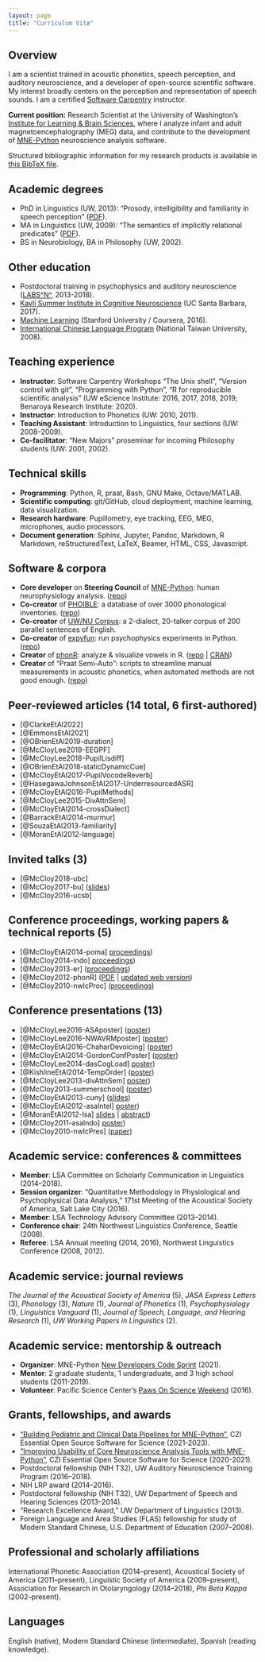 ```yaml
---
layout: page
title: "Curriculum Vitæ"
---
```


## Overview
I am a scientist trained in acoustic phonetics, speech perception, and auditory neuroscience, and a developer of open-source scientific software. My interest broadly centers on the perception and representation of speech sounds. I am a certified [Software Carpentry](https://software-carpentry.org/team/) instructor.

**Current position:** Research Scientist at the University of Washington’s [Institute for Learning & Brain Sciences](https://ilabs.washington.edu/), where I analyze infant and adult magnetoencephalography (MEG) data, and contribute to the development of [MNE-Python](https://mne.tools/dev/index.html) neuroscience analysis software.

Structured bibliographic information for my research products is available in [this BibTeX file](../bib/McCloy_CV.bib).


## Academic degrees
- PhD in Linguistics (UW, 2013): “Prosody, intelligibility and familiarity in speech perception” ([PDF](https://hdl.handle.net/1773/23472)).
- MA in Linguistics (UW, 2009): “The semantics of implicitly relational predicates” ([PDF](https://hdl.handle.net/1773/24799)).
- BS in Neurobiology, BA in Philosophy (UW, 2002).


## Other education
- Postdoctoral training in psychophysics and auditory neuroscience ([LABS^N^](https://depts.washington.edu/labsn/), 2013-2018).
- [Kavli Summer Institute in Cognitive Neuroscience](https://sicn.cmb.ucdavis.edu/) (UC Santa Barbara, 2017).
- [Machine Learning](https://www.coursera.org/account/accomplishments/records/FY94856VBP3Q) (Stanford University / Coursera, 2016).
- [International Chinese Language Program](https://iclp.ntu.edu.tw/) (National Taiwan University, 2008).


## Teaching experience

- **Instructor**: Software Carpentry Workshops “The Unix shell”, “Version control with git”, “Programming with Python”, “R for reproducible scientific analysis” (UW eScience Institute: 2016, 2017, 2018, 2019; Benaroya Research Institute: 2020).
- **Instructor**: Introduction to Phonetics (UW: 2010, 2011).
- **Teaching Assistant**: Introduction to Linguistics, four sections (UW: 2008–2009).
- **Co-facilitator**: “New Majors” proseminar for incoming Philosophy students (UW: 2001, 2002).


## Technical skills
- **Programming**: Python, R, praat, Bash, GNU Make, Octave/MATLAB.
- **Scientific computing**: git/GitHub, cloud deployment, machine learning, data visualization.
- **Research hardware**: Pupillometry, eye tracking, EEG, MEG, microphones, audio processors.
- **Document generation**: Sphinx, Jupyter, Pandoc, Markdown, R Markdown, reStructuredText, LaTeX, Beamer, HTML, CSS, Javascript.


## Software & corpora
- **Core developer** on **Steering Council** of [MNE-Python](https://mne.tools): human neurophysiology analysis. ([repo](https://github.com/mne-tools/mne-python))
- **Co-creator** of [PHOIBLE](https://phoible.org/): a database of over 3000 phonological inventories. ([repo](https://github.com/phoible/dev))
- **Co-creator** of [UW/NU Corpus](https://depts.washington.edu/phonlab/projects/uwnu.php): a 2-dialect, 20-talker corpus of 200 parallel sentences of English.
- **Co-creator** of [expyfun](https://labsn.github.io/expyfun/): run psychophysics experiments in Python. ([repo](https://github.com/LABSN/expyfun))
- **Creator** of [phonR](https://drammock.github.io/phonR/): analyze & visualize vowels in R. ([repo](https://github.com/drammock/phonR) \| [CRAN](https://cran.r-project.org/package=phonR))
- **Creator** of “Praat Semi-Auto”: scripts to streamline manual measurements in acoustic phonetics, when automated methods are not good enough. ([repo](https://github.com/drammock/praat-semiauto/))


## Peer-reviewed articles (14 total, 6 first-authored)
- [@ClarkeEtAl2022]
- [@EmmonsEtAl2021]
- [@OBrienEtAl2019-duration]
- [@McCloyLee2019-EEGPF]
- [@McCloyLee2018-PupilLisdiff]
- [@OBrienEtAl2018-staticDynamicCue]
- [@McCloyEtAl2017-PupilVocodeReverb]
- [@HasegawaJohnsonEtAl2017-UnderresourcedASR]
- [@McCloyEtAl2016-PupilMethods]
- [@McCloyLee2015-DivAttnSem]
- [@McCloyEtAl2014-crossDialect]
- [@BarrackEtAl2014-murmur]
- [@SouzaEtAl2013-familiarity]
- [@MoranEtAl2012-language]


## Invited talks (3)
- [@McCloy2018-ubc]
- [@McCloy2017-bu] ([slides](../pubs/McCloyLarsonLee2017_BUslides.pdf))
- [@McCloy2016-ucsb]


## Conference proceedings, working papers & technical reports (5)
- [@McCloyEtAl2014-poma] [proceedings](../pubs/McCloyEtAl2014_WithinDialectIntelligibility.pdf))
- [@McCloy2014-indo] [proceedings](../pubs/McCloy2014_IndoMorphophonetics.pdf))
- [@McCloy2013-er]  ([proceedings](https://depts.washington.edu/uwwpl/editions/vol31.html))
- [@McCloy2012-phonR]  ([PDF](../pubs/McCloy2012_phonR.pdf) \| [updated web version](https://drammock.github.io/phonR/))
- [@McCloy2010-nwlcProc]  ([proceedings](https://www.sfu.ca/gradlings/working-papers/wp_3.html))


## Conference presentations (13)
- [@McCloyLee2016-ASAposter] ([poster](../pubs/McCloyLee2016-ASA-EEG.pdf))
- [@McCloyLee2016-NWAVRMposter] ([poster](../pubs/McCloyLee2016-ConsonantClassifierEEG.pdf))
- [@McCloyEtAl2016-ChaharDevoicing] ([poster](../pubs/McCloyYurongPuthuval2016_ChaharDevoicing.pdf))
- [@McCloyEtAl2014-GordonConfPoster] ([poster](../pubs/McCloyEtAl2014_GordonConfPoster.pdf))
- [@McCloyLee2014-dasCogLoad] [poster](../pubs/McCloyLee2014_DivAttnCogLoad.pdf))
- [@KishlineEtAl2014-TempOrder] ([poster](../pubs/KishlineEtAl2014_TempOrder.pdf))
- [@McCloyLee2013-divAttnSem] [poster](../pubs/McCloyLee2013_DivAttnSem.pdf))
- [@McCloy2013-summerschool] ([poster](https://hdl.handle.net/1773/25274))
- [@McCloyEtAl2013-cuny] ([slides](../pubs/McCloyEtAl2013_cunyFeatureConf.pdf))
- [@McCloyEtAl2012-asaIntel] [poster](https://hdl.handle.net/1773/25272))
- [@MoranEtAl2012-lsa] [slides](../pubs/MoranMcCloyWright2012_LSAslides.pdf) \| [abstract](https://dx.doi.org/10.3765/exabs.v0i0.601))
- [@McCloy2011-asaIndo] [poster](https://hdl.handle.net/1773/25271))
- [@McCloy2010-nwlcPres] ([paper](https://hdl.handle.net/1773/25270))


## Academic service: conferences & committees
- **Member**: LSA Committee on Scholarly Communication in Linguistics (2014–2018).
- **Session organizer**: “Quantitative Methodology in Physiological and Psychophysical Data Analysis,” 171st Meeting of the Acoustical Society of America, Salt Lake City (2016).
- **Member**: LSA Technology Advisory Committee (2013–2014).
- **Conference chair**: 24th Northwest Linguistics Conference, Seattle (2008).
- **Referee**: LSA Annual meeting (2014, 2016), Northwest Linguistics Conference (2008, 2012).


## Academic service: journal reviews
_The Journal of the Acoustical Society of America_ (5), _JASA Express Letters_ (3), _Phonology_ (3), _Nature_ (1), _Journal of Phonetics_ (1), _Psychophysiology_ (1), _Linguistics Vanguard_ (1), _Journal of Speech, Language, and Hearing Research_ (1), _UW Working Papers in Linguistics_ (2).


## Academic service: mentorship & outreach
- **Organizer**: MNE-Python [New Developers Code Sprint](https://github.com/mne-tools/mne-python/projects/6) (2021).
- **Mentor**: 2 graduate students, 1 undergraduate, and 3 high school students (2011-2019).
- **Volunteer**: Pacific Science Center’s [Paws On Science Weekend](https://www.pacificsciencecenter.org/paws-on-science-husky-weekend/) (2016).


## Grants, fellowships, and awards
- [“Building Pediatric and Clinical Data Pipelines for MNE-Python”](https://chanzuckerberg.com/eoss/proposals/building-pediatric-and-clinical-data-pipelines-for-mne-python/), CZI Essential Open Source Software for Science (2021-2023).
- [“Improving Usability of Core Neuroscience Analysis Tools with MNE-Python”](https://chanzuckerberg.com/eoss/proposals/improving-usability-of-core-neuroscience-analysis-tools-with-mne-python/), CZI Essential Open Source Software for Science (2020-2021).
- Postdoctoral fellowship (NIH T32), UW Auditory Neuroscience Training Program (2016–2018).
- NIH LRP award (2014–2016).
- Postdoctoral fellowship (NIH T32), UW Department of Speech and Hearing Sciences (2013–2014).
- “Research Excellence Award,” UW Department of Linguistics (2013).
- Foreign Language and Area Studies (FLAS) fellowship for study of Modern Standard Chinese, U.S. Department of Education (2007–2008).


## Professional and scholarly affiliations
International Phonetic Association (2014–present), Acoustical Society of America (2011–present), Linguistic Society of America (2009–present), Association for Research in Otolaryngology (2014–2018), _Phi Beta Kappa_ (2002–present).


## Languages
English (native), Modern Standard Chinese (intermediate), Spanish (reading knowledge).
